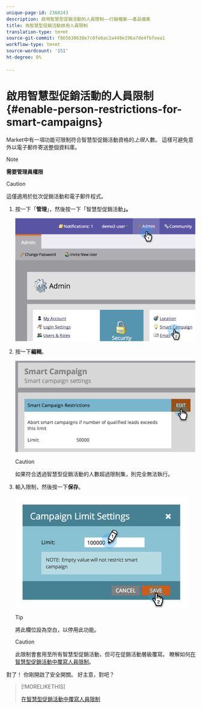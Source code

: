 ```yaml
---
unique-page-id: 2360243
description: 啟用智慧型促銷活動的人員限制——行銷檔案——產品檔案
title: 為智慧型促銷活動啟用人員限制
translation-type: tm+mt
source-git-commit: f865630638e7c0fe6ac2a449e196a7de4fbfeea1
workflow-type: tm+mt
source-wordcount: '151'
ht-degree: 0%

---
```



# 啟用智慧型促銷活動的人員限制{#enable-person-restrictions-for-smart-campaigns}

Market中有一項功能可限制符合智慧型促銷活動資格的&#x200B;_上限_&#x200B;人數。 這樣可避免意外以電子郵件寄送整個資料庫。

>[!NOTE]
>
>**需要管理員權限**

>[!CAUTION]
>
>這僅適用於批次促銷活動和電子郵件程式。

1. 按一下「**管理**」，然後按一下「智慧型促銷活動&#x200B;**」。**

   ![](assets/image2014-9-18-15-3a58-3a29.png)

1. 按一下&#x200B;**編輯**。

   ![](assets/image2014-9-18-15-3a59-3a7.png)

   >[!CAUTION]
   >
   >如果符合透過智慧型促銷活動的人數超過限制集，則完全無法執行。

1. 輸入限制，然後按一下&#x200B;**保存**。

   ![](assets/image2014-9-18-15-3a59-3a56.png)

   >[!TIP]
   >
   >將此欄位設為空白，以停用此功能。

   >[!CAUTION]
   >
   >此限制會套用至所有智慧型促銷活動，但可在促銷活動層級覆寫。 瞭解如何[在智慧型促銷活動中覆寫人員限制](/help/marketo/product-docs/core-marketo-concepts/smart-campaigns/using-smart-campaigns/override-person-restrictions-in-a-smart-campaign.md)。

對了！ 你剛開啟了安全開關。 好主意，對吧？

>[!MORELIKETHIS]
>
>[在智慧型促銷活動中覆寫人員限制](/help/marketo/product-docs/core-marketo-concepts/smart-campaigns/using-smart-campaigns/override-person-restrictions-in-a-smart-campaign.md)
